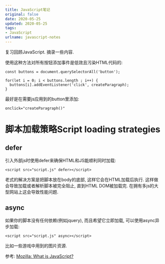```yaml
---
title: JavaScript笔记
original: false
date: 2020-05-25
updated: 2020-05-25
tags: 
- JavaScript
urlname: javascript-notes
---
```

复习回顾JavaScript. 摘录一些内容. 
<!--more-->



使用这种方法对所有按钮添加事件是低效且污染HTML代码的: 
~~~
const buttons = document.querySelectorAll('button');

for(let i = 0; i < buttons.length ; i++) {
  buttons[i].addEventListener('click', createParagraph);
}
~~~
最好是在需要js应用到的button里添加: 
~~~
onclick="createParagraph()"
~~~

# 脚本加载策略Script loading strategies

## defer

引入外部js时使用defer来确保HTML和JS能顺利同时加载: 
~~~
<script src="script.js" defer></script>
~~~
老式的解决方案是把脚本放在body的底部, 这样它会在HTML加载后执行. 这样做会导致加载或者解析脚本被完全阻止, 直到HTML DOM被加载完. 在拥有多js的大型网站上这会导致性能问题. 

## async

如果你的脚本没有任何依赖(例如jquery), 而且希望它立即加载, 可以使用async异步加载: 
~~~
<script src="script.js" async></script>
~~~
比如一些游戏中用到的图片资源. 

参考: 
[Mozilla: What is JavaScript?](https://developer.mozilla.org/en-US/docs/Learn/JavaScript/First_steps/What_is_JavaScript)